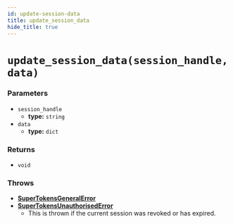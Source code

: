 ```yaml
---
id: update-session-data
title: update_session_data
hide_title: true
---
```


# `update_session_data(session_handle, data)`

### Parameters
- `session_handle`
    - **type:** `string`
- `data`
    - **type:** `dict`

### Returns
- `void`

### Throws
- **[SuperTokensGeneralError](./error-handling/general-error)**
- **[SuperTokensUnauthorisedError](./error-handling/unauthorised)**
    - This is thrown if the current session was revoked or has expired.